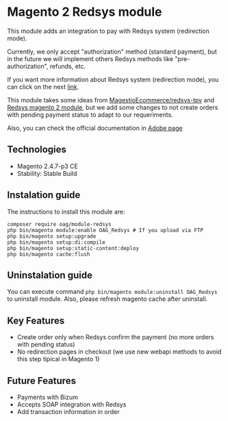 # Magento 2 Redsys module
This module adds an integration to pay with Redsys system (redirection mode).

Currently, we only accept "authorization" method (standard payment), but in the future we will implement others Redsys methods like "pre-authorization", refunds, etc.

If you want more information about Redsys system (redirection mode), you can click on the next [link](https://pagosonline.redsys.es/conexion-redireccion.html).

This module takes some ideas from [MagestioEcommerce/redsys-tpv](https://github.com/MagestioEcommerce/redsys-tpv) and [Redsys magento 2 module](https://pagosonline.redsys.es/descargas.html), but we add some changes to not create orders with pending payment status to adapt to our requeriments.

Also, you can check the official documentation in [Adobe page](https://developer.adobe.com/commerce/php/development/payments-integrations/)

## Technologies
- Magento 2.4.7-p3 CE
- Stability: Stable Build

## Instalation guide
The instructions to install this module are:
```
composer require oag/module-redsys
php bin/magento module:enable OAG_Redsys # If you upload via FTP
php bin/magento setup:upgrade
php bin/magento setup:di:compile
php bin/magento setup:static-content:deploy
php bin/magento cache:flush
```
## Uninstalation guide
You can execute command ```php bin/magento module:uninstall OAG_Redsys``` to uninstall module. Also, please refresh magento cache after uninstall.

## Key Features
* Create order only when Redsys confirm the payment (no more orders with pending status)
* No redirection pages in checkout (we use new webapi methods to avoid this step tipical in Magento 1)

## Future Features
* Payments with Bizum
* Accepts SOAP integration with Redsys
* Add transaction information in order